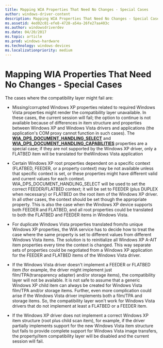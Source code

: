 ```yaml
---
title: Mapping WIA Properties That Need No Changes - Special Cases
author: windows-driver-content
description: Mapping WIA Properties That Need No Changes - Special Cases
ms.assetid: 4ed02c01-efe8-4728-a54a-26fe27aa403c
ms.author: windowsdriverdev
ms.date: 04/20/2017
ms.topic: article
ms.prod: windows-hardware
ms.technology: windows-devices
ms.localizationpriority: medium
---
```


# Mapping WIA Properties That Need No Changes - Special Cases


The cases where the compatibility layer might fail are:

-   Missing/corrupted Windows XP properties related to required Windows Vista properties might render the compatibility layer unavailable. In these cases, the current session will fail; the option to continue is not available because of differences in item structure and properties between Windows XP and Windows Vista drivers and applications (the application's COM proxy cannot function in such cases). The [**WIA\_DPS\_DOCUMENT\_HANDLING\_SELECT**](https://msdn.microsoft.com/library/windows/hardware/ff551384) and [**WIA\_DPS\_DOCUMENT\_HANDLING\_CAPABILITIES**](https://msdn.microsoft.com/library/windows/hardware/ff551379) properties are a special case; if they are not supported by the Windows XP driver, only a FLATBED item will be translated for theWindows Vista application

-   Certain Windows XP root properties dependent on a specific context (FLATBED, FEEDER, or a property context) may be not available unless that specific context is set, or these properties might have different valid and current values for each context. WIA\_DPS\_DOCUMENT\_HANDLING\_SELECT will be used to set the correct FEEDER/FLATBED context; it will be set to FEEDER (plus DUPLEX when necessary) or FLATBED on the root item of the Windows XP driver. In all other cases, the context should be set though the appropriate property. This is also the case when the Windows XP device supports both FEEDER and FLATBED, and all root properties could be translated to both the FLATBED and FEEDER items in Windows Vista.

-   For duplicate Windows Vista properties translated from/to unique Windows XP properties, the WIA service has to decide how to treat the case where the same property is set to different values from different Windows Vista items. The solution is to reinitialize all Windows XP A-AIT item properties every time the context is changed. This way separate sets of properties could be negotiated from a Windows XP application for the FEEDER and FLATBED items of the Windows Vista driver.

-   If the Windows Vista driver doesn't implement a FEEDER or FLATBED item (for example, the driver might implement just film/TPA(transparency adapter) and/or storage items), the compatibility layer will not be available. It is not safe to assume that a generic Windows XP child item can always be created for Windows Vista film/TPA and/or storage items. Further, even more complication could arise if the Windows Vista driver implements both a film/TPA and storage items. So, the compatibility layer won't work for Windows Vista drivers that do not implement at least a FLATBED or a FEEDER item.

-   If the Windows XP driver does not implement a correct Windows XP item structure (root plus child scan item), for example, if the driver partially implements support for the new Windows Vista item structure but fails to provide complete support for Windows Vista image transfers, the property/item compatibility layer will be disabled and the current session will fail.

 

 




